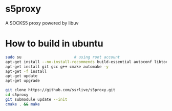 s5proxy
===============
A SOCKS5 proxy powered by libuv

# How to build in ubuntu
```bash
sudo su                       # using root account
apt-get install --no-install-recommends build-essential autoconf libtool asciidoc xmlto -y
apt-get install git gcc g++ cmake automake -y
apt-get -f install
apt-get update
apt-get upgrade

git clone https://github.com/ssrlive/s5proxy.git
cd s5proxy
git submodule update --init
cmake . && make
```
